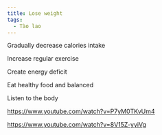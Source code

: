 ```yaml
---
title: Lose weight
tags:
  - Tào lao
---
```


Gradually decrease calories intake

Increase regular exercise

Create energy deficit

Eat healthy food and balanced

Listen to the body

https://www.youtube.com/watch?v=P7yM0TKvUm4

https://www.youtube.com/watch?v=8V15Z-yyiVg
